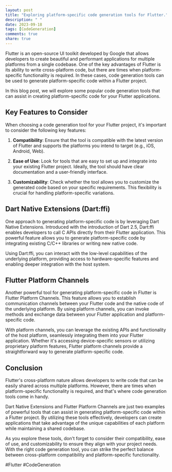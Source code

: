 ```yaml
---
layout: post
title: "Exploring platform-specific code generation tools for Flutter."
description: " "
date: 2023-09-18
tags: [CodeGeneration]
comments: true
share: true
---
```


Flutter is an open-source UI toolkit developed by Google that allows developers to create beautiful and performant applications for multiple platforms from a single codebase. One of the key advantages of Flutter is its ability to write cross-platform code, but there are times when platform-specific functionality is required. In these cases, code generation tools can be used to generate platform-specific code within a Flutter project.

In this blog post, we will explore some popular code generation tools that can assist in creating platform-specific code for your Flutter applications.

## Key Features to Consider

When choosing a code generation tool for your Flutter project, it's important to consider the following key features:

1. **Compatibility**: Ensure that the tool is compatible with the latest version of Flutter and supports the platforms you intend to target (e.g., iOS, Android, Web).

2. **Ease of Use**: Look for tools that are easy to set up and integrate into your existing Flutter project. Ideally, the tool should have clear documentation and a user-friendly interface.

3. **Customizability**: Check whether the tool allows you to customize the generated code based on your specific requirements. This flexibility is crucial for handling platform-specific variations.

## Dart Native Extensions (Dart:ffi)

One approach to generating platform-specific code is by leveraging Dart Native Extensions. Introduced with the introduction of Dart 2.5, Dart:ffi enables developers to call C APIs directly from their Flutter application. This powerful feature allows you to generate platform-specific code by integrating existing C/C++ libraries or writing new native code.

Using Dart:ffi, you can interact with the low-level capabilities of the underlying platform, providing access to hardware-specific features and enabling deeper integration with the host system.

## Flutter Platform Channels

Another powerful tool for generating platform-specific code in Flutter is Flutter Platform Channels. This feature allows you to establish communication channels between your Flutter code and the native code of the underlying platform. By using platform channels, you can invoke methods and exchange data between your Flutter application and platform-specific code.

With platform channels, you can leverage the existing APIs and functionality of the host platform, seamlessly integrating them into your Flutter application. Whether it's accessing device-specific sensors or utilizing proprietary platform features, Flutter platform channels provide a straightforward way to generate platform-specific code.

## Conclusion

Flutter's cross-platform nature allows developers to write code that can be easily shared across multiple platforms. However, there are times when platform-specific functionality is required, and that's where code generation tools come in handy.

Dart Native Extensions and Flutter Platform Channels are just two examples of powerful tools that can assist in generating platform-specific code within a Flutter project. By utilizing these tools effectively, developers can create applications that take advantage of the unique capabilities of each platform while maintaining a shared codebase.

As you explore these tools, don't forget to consider their compatibility, ease of use, and customizability to ensure they align with your project needs. With the right code generation tool, you can strike the perfect balance between cross-platform compatibility and platform-specific functionality.

#Flutter #CodeGeneration